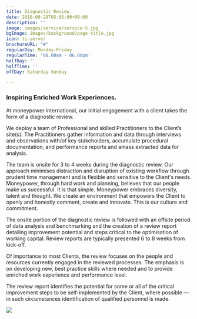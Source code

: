 ```yaml
---
title: Diagnostic Review
date: 2018-09-29T05:05:00+00:00
description: ''
image: images/service/service-5.jpg
bgImage: images/background/page-title.jpg
icon: ti-server
brochureURL: "#"
regularDay: Monday-Friday
regularTime: '08.00am - 06.00pm'
halfDay: ''
halfTime: ''
offDay: Saturday-Sunday

---
```

### **Inspiring Enriched Work Experiences.**

At moneypower international, our initial engagement with a client takes the form of a diagnostic review.

We deploy a team of Professional and skilled Practitioners to the Client’s site(s). The Practitioners gather information and data through interviews and observations with/of key stakeholders, accumulate procedural documentation, and performance reports and amass extracted data for analysis.

The team is onsite for 3 to 4 weeks during the diagnostic review. Our approach minimises distraction and disruption of existing workflow through prudent time management and is flexible and sensitive to the Client's needs. Moneypower, through hard work and planning, believes that our people make us successful. It is that simple. Moneypower embraces diversity, talent and thought. We create an environment that empowers the Client to openly and honestly comment, create and innovate. This is our culture and commitment.

The onsite portion of the diagnostic review is followed with an offsite period of data analysis and benchmarking and the creation of a review report detailing improvement potential and steps critical to the optimisation of working capital. Review reports are typically presented 6 to 8 weeks from kick-off.

Of importance to most Clients, the review focuses on the people and resources currently engaged in the reviewed processes. The emphasis is on developing new, best practice skills where needed and to provide enriched work experience and performance level.

The review report identifies the potential for some or all of the critical improvement steps to be self-implemented by the Client, where possible — in such circumstances identification of qualified personnel is made.

![](/images/original.jpg)